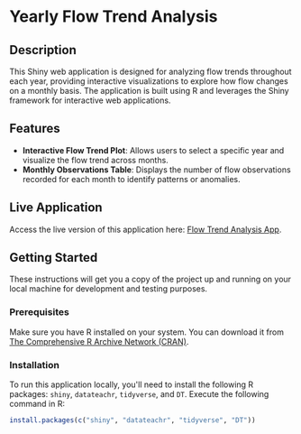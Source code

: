 # Yearly Flow Trend Analysis

## Description
This Shiny web application is designed for analyzing flow trends throughout each year, providing interactive visualizations to explore how flow changes on a monthly basis. The application is built using R and leverages the Shiny framework for interactive web applications.

## Features
- **Interactive Flow Trend Plot**: Allows users to select a specific year and visualize the flow trend across months.
- **Monthly Observations Table**: Displays the number of flow observations recorded for each month to identify patterns or anomalies.

## Live Application
Access the live version of this application here: [Flow Trend Analysis App](https://poppypeapea.shinyapps.io/flowrate/).

## Getting Started
These instructions will get you a copy of the project up and running on your local machine for development and testing purposes.

### Prerequisites
Make sure you have R installed on your system. You can download it from [The Comprehensive R Archive Network (CRAN)](https://cran.r-project.org/).

### Installation
To run this application locally, you'll need to install the following R packages: `shiny`, `datateachr`, `tidyverse`, and `DT`. Execute the following command in R:

```R
install.packages(c("shiny", "datateachr", "tidyverse", "DT"))
